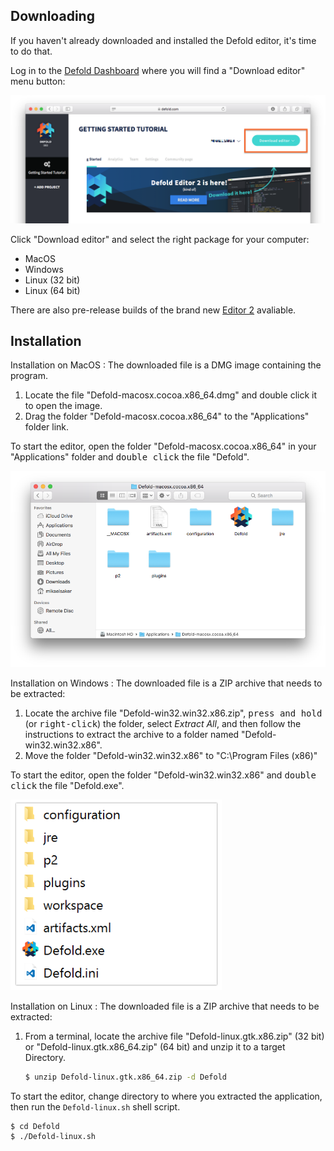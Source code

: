 ## Downloading

If you haven't already downloaded and installed the Defold editor, it's time to do that.

Log in to the [Defold Dashboard](//dashboard.defold.com) where you will find a "Download editor" menu button:

![download editor](../shared/images/dashboard_download.png)

Click "Download editor" and select the right package for your computer:

* MacOS
* Windows
* Linux (32 bit)
* Linux (64 bit)

There are also pre-release builds of the brand new [Editor 2](/editor-two) avaliable.

## Installation

Installation on MacOS
: The downloaded file is a DMG image containing the program.

  1. Locate the file "Defold-macosx.cocoa.x86_64.dmg" and double click it to open the image.
  2. Drag the folder "Defold-macosx.cocoa.x86_64" to the "Applications" folder link.

  To start the editor, open the folder "Defold-macosx.cocoa.x86_64" in your "Applications" folder and <kbd>double click</kbd> the file "Defold".

  ![Defold MacOS](../shared/images/macos_content.png)

Installation on Windows
: The downloaded file is a ZIP archive that needs to be extracted:

  1. Locate the archive file "Defold-win32.win32.x86.zip", <kbd>press and hold</kbd> (or <kbd>right-click</kbd>) the folder, select *Extract All*, and then follow the instructions to extract the archive to a folder named "Defold-win32.win32.x86".
  2. Move the folder "Defold-win32.win32.x86" to "C:\Program Files (x86)\"
  
  To start the editor, open the folder "Defold-win32.win32.x86" and <kbd>double click</kbd> the file "Defold.exe".

  ![Defold windows](../shared/images/windows_content.png)

Installation on Linux
: The downloaded file is a ZIP archive that needs to be extracted:

  1. From a terminal, locate the archive file "Defold-linux.gtk.x86.zip" (32 bit) or "Defold-linux.gtk.x86_64.zip" (64 bit) and unzip it to a target Directory.

     ```bash
     $ unzip Defold-linux.gtk.x86_64.zip -d Defold
     ``` 

  To start the editor, change directory to where you extracted the application, then run the `Defold-linux.sh` shell script.

  ```bash
  $ cd Defold
  $ ./Defold-linux.sh
  ``` 
